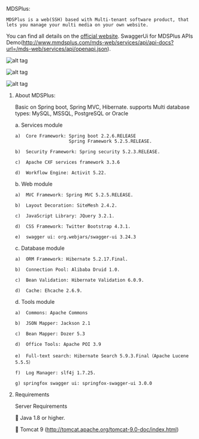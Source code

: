 MDSPlus:

	MDSPlus is a web(SSH) based with Multi-tenant software product, that lets you manage your multi media on your own website.

You can find all details on the [official website](http://www.mmdsplus.com/mds-web).
SwaggerUi for MDSPlus APIs Demo(http://www.mmdsplus.com/mds-web/services/api/api-docs?url=/mds-web/services/api/openapi.json).

![alt tag](http://www.mmdsplus.com/mds-web/services/api/contentitems/getmedia?moid=3&dt=Optimized&g=1)

![alt tag](http://www.mmdsplus.com/mds-web/services/api/contentitems/getmedia?moid=2&dt=Optimized&g=1)

![alt tag](http://www.mmdsplus.com/mds-web/services/api/contentitems/getmedia?moid=1&dt=Optimized&g=1)


1.	About MDSPlus:
	
	Basic on Spring boot, Spring MVC, Hibernate. supports Multi database types: MySQL, MSSQL, PostgreSQL or Oracle


	a.	Services module

		a)	Core Framework: Spring boot 2.2.6.RELEASE 
							Spring Framework 5.2.5.RELEASE.

		b)	Security Framework: Spring security 5.2.3.RELEASE.

		c)  Apache CXF services framework 3.3.6

		d)	Workflow Engine: Activit 5.22.


	b.	Web module

		a)	MVC Framework: Spring MVC 5.2.5.RELEASE.

		b)	Layout Decoration: SiteMesh 2.4.2.

		c)	JavaScript Library: JQuery 3.2.1.

		d)	CSS Framework: Twitter Bootstrap 4.3.1.

		e)  swagger ui: org.webjars/swagger-ui 3.24.3


	c.	Database module

		a)	ORM Framework: Hibernate 5.2.17.Final.

		b)	Connection Pool: Alibaba Druid 1.0.

		c)	Bean Validation: Hibernate Validation 6.0.9.

		d)	Cache: Ehcache 2.6.9.


	d.	Tools module

		a)	Commons: Apache Commons

		b)	JSON Mapper: Jackson 2.1

		c)	Bean Mapper: Dozer 5.3

		d)	Office Tools: Apache POI 3.9

		e)	Full-text search: Hibernate Search 5.9.3.Final（Apache Lucene 5.5.5）

		f)	Log Manager: slf4j 1.7.25.

		g) springfox swagger ui: springfox-swagger-ui 3.0.0


2.	Requirements

	 Server Requirements 	

		Java 1.8 or higher.


		Tomcat 9 (http://tomcat.apache.org/tomcat-9.0-doc/index.html)

